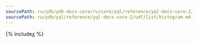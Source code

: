 ```yaml
---
sourcePath: ru/ydb/ydb-docs-core/ru/core/yql/reference/yql-docs-core-2/udf/list/histogram.md
sourcePath: ru/ydb/yql/reference/yql-docs-core-2/udf/list/histogram.md
---
```


{% include[x](_includes/histogram.md) %}
